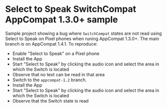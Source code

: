 # Select to Speak SwitchCompat AppCompat 1.3.0+ sample 
Sample project showing a bug where `SwitchCompat` states are not read using Select to Speak on Pixel phones when runing AppCompat 1.3.0+. The main branch is on AppCompat 1.4.1. To reproduce:

- Enable "Select to Speak" on a Pixel phone
- Install the App
- Start "Select to Speak" by clicking the audio icon and select the area in which the Switch is located
- Observe that no text can be read in that area
- Switch to the `appcompat-1.2` branch.
- Install the App
- Start "Select to Speak" by clicking the audio icon and select the area in which the Switch is located
- Observe that the Switch state is read
